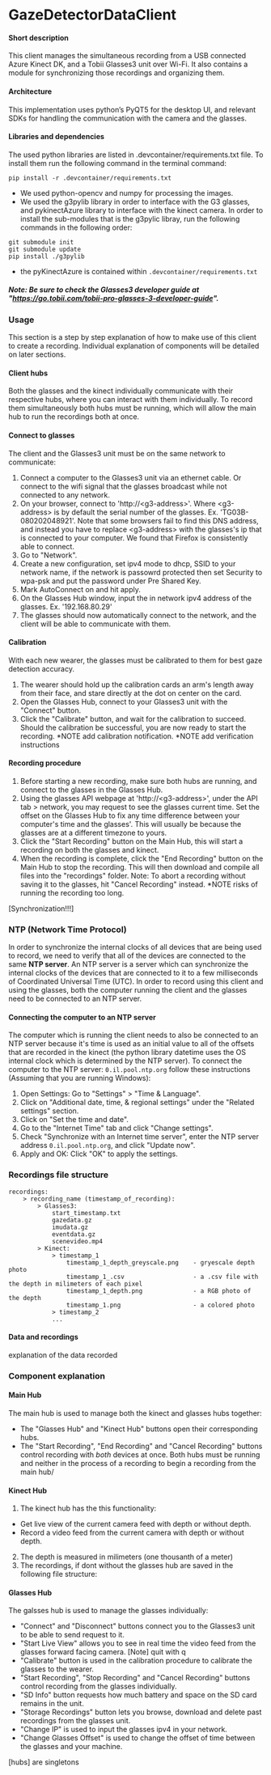 # GazeDetectorDataClient
#### Short description
This client manages the simultaneous recording from a USB connected Azure Kinect DK, and a Tobii Glasses3 unit over Wi-Fi.
It also contains a module for synchronizing those recordings and organizing them.

#### Architecture
This implementation uses python’s PyQT5 for the desktop UI, and relevant SDKs for handling the communication with the camera and the glasses.

#### Libraries and dependencies
The used python libraries are listed in .devcontainer/requirements.txt file. To install them run the following command in the terminal command:
```
pip install -r .devcontainer/requirements.txt
```
- We used python-opencv and numpy for processing the images.
- We used the g3pylib library in order to interface with the G3 glasses, and pykinectAzure library to interface with the kinect camera. In order to install the sub-modules that is the g3pylic libray, run the following commands in the following order:
```
git submodule init
git submodule update
pip install ./g3pylib
```
- the pyKinectAzure is contained within `.devcontainer/requirements.txt`

##### **Note:** Be sure to check the Glasses3 developer guide at "https://go.tobii.com/tobii-pro-glasses-3-developer-guide".

### Usage
This section is a step by step explanation of how to make use of this client to create a recording. Individual explanation of components will be detailed on later sections.

#### Client hubs
Both the glasses and the kinect individually communicate with their respective hubs, where you can interact with them individually.
To record them simultaneously both hubs must be running, which will allow the main hub to run the recordings both at once.

#### Connect to glasses
The client and the Glasses3 unit must be on the same network to communicate:
1. Connect a computer to the Glasses3 unit via an ethernet cable. Or connect to the wifi signal that the glasses broadcast while not connected to any network.
2. On your browser, connect to 'http://\<g3-address\>'. Where \<g3-address\> is by default the serial number of the glasses. Ex. 'TG03B-080202048921'. Note that some browsers fail to find this DNS address, and instead you have to replace \<g3-address\> with the glasses's ip that is connected to your computer. We found that Firefox is consistently able to connect.
3. Go to "Network".
4. Create a new configuration, set ipv4 mode to dhcp, SSID to your network name, if the network is passowrd protected then set Security to wpa-psk and put the password under Pre Shared Key.
5. Mark AutoConnect on and hit apply.
6. On the Glasses Hub window, input the in network ipv4 address of the glasses. Ex. '192.168.80.29'
7. The glasses should now automatically connect to the network, and the client will be able to communicate with them.

#### Calibration
With each new wearer, the glasses must be calibrated to them for best gaze detection accuracy. 
1. The wearer should hold up the calibration cards an arm's length away from their face, and stare directly at the dot on center on the card. 
2. Open the Glasses Hub, connect to your Glasses3 unit with the "Connect" button.
3. Click the "Calibrate" button, and wait for the calibration to succeed.
Should the calibration be successful, you are now ready to start the recording. *NOTE add calibration notification. *NOTE add verification instructions

#### Recording procedure
1. Before starting a new recording, make sure both hubs are running, and connect to the glasses in the Glasses Hub.
2. Using the glasses API webpage at 'http://\<g3-address\>', under the API tab > network, you may request to see the glasses current time. Set the offset on the Glasses Hub to fix any time difference between your computer's time and the glasses'. This will usually be because the glasses are at a different timezone to yours.
3. Click the "Start Recording" button on the Main Hub, this will start a recording on both the glasses and kinect.
4. When the recording is complete, click the "End Recording" button on the Main Hub to stop the recording. This will then download and compile all files into the "recordings" folder.
Note: To abort a recording without saving it to the glasses, hit "Cancel Recording" instead.
*NOTE risks of running the recording too long.

[Synchronization!!!]
### NTP (Network Time Protocol)
In order to synchronize the internal clocks of all devices that are being used to record, we need to verify that all of the devices are connected to the same **NTP server**. An NTP server is a server which can synchronize the internal clocks of the devices that are connected to it to a few milliseconds of Coordinated Universal Time (UTC).
In order to record using this client and using the glasses, both the computer running the client and the glasses need to be connected to an NTP server. 

#### Connecting the computer to an NTP server
The computer which is running the client needs to also be connected to an NTP server because it's time is used as an initial value to all of the offsets that are recorded in the kinect (the python library datetime uses the OS internal clock which is determined by the NTP server). To connect the computer to the NTP server: `0.il.pool.ntp.org` follow these instructions (Assuming that you are running Windows): 
1. Open Settings: Go to "Settings" > "Time & Language".
2. Click on "Additional date, time, & regional settings" under the "Related settings" section.
3. Click on "Set the time and date".
4. Go to the "Internet Time" tab and click "Change settings".
5. Check "Synchronize with an Internet time server", enter the NTP server address `0.il.pool.ntp.org`, and click "Update now".
6. Apply and OK: Click "OK" to apply the settings.

### Recordings file structure
```
recordings: 
    > recording_name (timestamp_of_recording):
        > Glasses3:
            start_timestamp.txt
            gazedata.gz
            imudata.gz
            eventdata.gz
            scenevideo.mp4
        > Kinect:
            > timestamp_1
                timestamp_1_depth_greyscale.png    - gryescale depth photo
                timestamp_1_.csv                   - a .csv file with the depth in milimeters of each pixel
                timestamp_1_depth.png              - a RGB photo of the depth
                timestamp_1.png                    - a colored photo
            > timestamp_2
            ...
```

#### Data and recordings
explanation of the data recorded

### Component explanation

#### Main Hub
The main hub is used to manage both the kinect and glasses hubs together:
  - The "Glasses Hub" and "Kinect Hub" buttons open their corresponding hubs.
  - The "Start Recording", "End Recording" and "Cancel Recording" buttons control recording with *both* devices at once.
    Both hubs must be running and neither in the process of a recording to begin a recording from the main hub/

#### Kinect Hub
1. The kinect hub has the this functionality:
  - Get live view of the current camera feed with depth or without depth.
  - Record a video feed from the current camera with depth or without depth.
2. The depth is measured in milimeters (one thousanth of a meter)
3. The recordings, if dont without the glasses hub are saved in the following file structure:

#### Glasses Hub
The galsses hub is used to manage the glasses individually:
  - "Connect" and "Disconnect" buttons connect you to the Glasses3 unit to be able to send request to it.
  - "Start Live View" allows you to see in real time the video feed from the glasses forward facing camera. [Note] quit with q
  - "Calibrate" button is used in the calibration procedure to calibrate the glasses to the wearer.
  - "Start Recording", "Stop Recording" and "Cancel Recording" buttons control recording from the glasses individually.
  - "SD Info" button requests how much battery and space on the SD card remains in the unit.
  - "Storage Recordings" button lets you browse, download and delete past recordings from the glasses unit.
  - "Change IP" is used to input the glasses ipv4 in your network.
  - "Change Glasses Offset" is used to change the offset of time between the glasses and your machine.

[hubs] are singletons